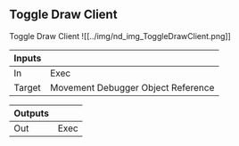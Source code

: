 ## Toggle Draw Client
Toggle Draw Client
![[../img/nd_img_ToggleDrawClient.png]]

|Inputs||
|--|--|
| In | Exec |
| Target | Movement Debugger Object Reference |

|Outputs||
|--|--|
| Out | Exec |
